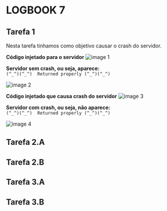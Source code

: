 # LOGBOOK 7

## Tarefa 1

Nesta tarefa tinhamos como objetivo causar o crash do servidor.

**Código injetado para o servidor**
![image 1](docs/images/Captura_de_ecr%C3%A3_2023-11-17_180216.png)

**Servidor sem crash, ou seja, aparece:**
<br>```(^_^)(^_^)  Returned properly (^_^)(^_^)```

![image 2](docs/images/Captura_de_ecr%C3%A3_2023-11-17_175035.png)

**Código injetado que causa crash do servidor**
![image 3](docs/images/Captura_de_ecr%C3%A3_2023-11-17_180241.png)

**Servidor com crash, ou seja, não aparece:**
<br>```(^_^)(^_^)  Returned properly (^_^)(^_^)```

![image 4](docs/images/Captura_de_ecr%C3%A3_2023-11-17_180302.png)

## Tarefa 2.A

## Tarefa 2.B

## Tarefa 3.A

## Tarefa 3.B

